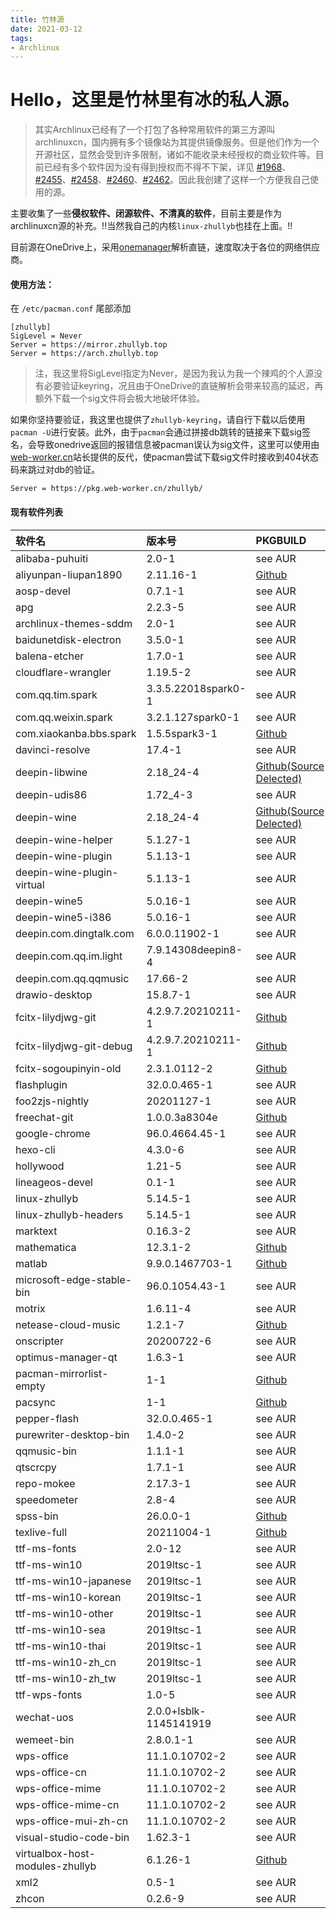 ```yaml
---
title: 竹林源
date: 2021-03-12
tags:
- Archlinux
---
```


# Hello，这里是竹林里有冰的私人源。

> 其实Archlinux已经有了一个打包了各种常用软件的第三方源叫archlinuxcn，国内拥有多个镜像站为其提供镜像服务。但是他们作为一个开源社区，显然会受到许多限制，诸如不能收录未经授权的商业软件等。目前已经有多个软件因为没有得到授权而不得不下架，详见 [#1968](https://github.com/archlinuxcn/repo/issues/1968)、[#2455](https://github.com/archlinuxcn/repo/issues/2455)、[#2458](https://github.com/archlinuxcn/repo/issues/2458)、[#2460](https://github.com/archlinuxcn/repo/issues/2460)、[#2462](https://github.com/archlinuxcn/repo/issues/2462)。因此我创建了这样一个方便我自己使用的源。

主要收集了一些**侵权软件、闭源软件、不清真的软件**，目前主要是作为archlinuxcn源的补充。!!当然我自己的内核```linux-zhullyb```也挂在上面。!!

目前源在OneDrive上，采用[onemanager](https://github.com/qkqpttgf/OneManager-php)解析直链，速度取决于各位的网络供应商。

#### 使用方法：

在 ```/etc/pacman.conf``` 尾部添加

```
[zhullyb]
SigLevel = Never
Server = https://mirror.zhullyb.top
Server = https://arch.zhullyb.top
```

> 注，我这里将SigLevel指定为Never，是因为我认为我一个辣鸡的个人源没有必要验证keyring，况且由于OneDrive的直链解析会带来较高的延迟，再额外下载一个sig文件将会极大地破坏体验。

如果你坚持要验证，我这里也提供了`zhullyb-keyring`，请自行下载以后使用`pacman -U`进行安装。此外，由于`pacman`会通过拼接db跳转的链接来下载sig签名，会导致onedrive返回的报错信息被pacman误认为sig文件，这里可以使用由[web-worker.cn](https://web-worker.cn)站长提供的反代，使pacman尝试下载sig文件时接收到404状态码来跳过对db的验证。

```
Server = https://pkg.web-worker.cn/zhullyb/
```

#### **现有软件列表**

| 软件名                          | 版本号                 | PKGBUILD                                                     |
| :------------------------------ | :--------------------- | :----------------------------------------------------------- |
| alibaba-puhuiti                 | 2.0-1                  | see AUR                                                      |
| aliyunpan-liupan1890            | 2.11.16-1              | [Github](https://github.com/zhullyb/PKGBUILDs/tree/master/aliyunpan-liupan1890) |
| aosp-devel                      | 0.7.1-1                | see AUR                                                      |
| apg                             | 2.2.3-5                | see AUR                                                      |
| archlinux-themes-sddm           | 2.0-1                  | see AUR                                                      |
| baidunetdisk-electron           | 3.5.0-1                | see AUR                                                      |
| balena-etcher                   | 1.7.0-1                | see AUR                                                      |
| cloudflare-wrangler             | 1.19.5-2               | see AUR                                                      |
| com.qq.tim.spark                | 3.3.5.22018spark0-1    | see AUR                                                      |
| com.qq.weixin.spark             | 3.2.1.127spark0-1      | see AUR                                                      |
| com.xiaokanba.bbs.spark         | 1.5.5spark3-1          | [Github](https://github.com/zhullyb/PKGBUILDs/tree/master/com.xiaokanba.bbs.spark) |
| davinci-resolve                 | 17.4-1                 | see AUR                                                      |
| deepin-libwine                  | 2.18_24-4              | [Github(Source Delected)](https://github.com/zhullyb/PKGBUILDs/tree/master/deepin-libwine) |
| deepin-udis86                   | 1.72_4-3               | see AUR                                                      |
| deepin-wine                     | 2.18_24-4              | [Github(Source Delected)](https://github.com/zhullyb/PKGBUILDs/tree/master/deepin-wine) |
| deepin-wine-helper              | 5.1.27-1               | see AUR                                                      |
| deepin-wine-plugin              | 5.1.13-1               | see AUR                                                      |
| deepin-wine-plugin-virtual      | 5.1.13-1               | see AUR                                                      |
| deepin-wine5                    | 5.0.16-1               | see AUR                                                      |
| deepin-wine5-i386               | 5.0.16-1               | see AUR                                                      |
| deepin.com.dingtalk.com         | 6.0.0.11902-1          | see AUR                                                      |
| deepin.com.qq.im.light          | 7.9.14308deepin8-4     | see AUR                                                      |
| deepin.com.qq.qqmusic           | 17.66-2                | see AUR                                                      |
| drawio-desktop                  | 15.8.7-1               | see AUR                                                      |
| fcitx-lilydjwg-git              | 4.2.9.7.20210211-1     | [Github](https://github.com/zhullyb/PKGBUILDs/tree/master/fcitx-lilydjwg-git) |
| fcitx-lilydjwg-git-debug        | 4.2.9.7.20210211-1     | [Github](https://github.com/zhullyb/PKGBUILDs/tree/master/fcitx-lilydjwg-git) |
| fcitx-sogoupinyin-old           | 2.3.1.0112-2           | [Github](https://github.com/zhullyb/PKGBUILDs/tree/master/fcitx-sogoupinyin) |
| flashplugin                     | 32.0.0.465-1           | see AUR                                                      |
| foo2zjs-nightly                 | 20201127-1             | see AUR                                                      |
| freechat-git                    | 1.0.0.3a8304e          | [Github](https://github.com/zhullyb/PKGBUILDs/tree/master/freechat-git) |
| google-chrome                   | 96.0.4664.45-1         | see AUR                                                      |
| hexo-cli                        | 4.3.0-6                | see AUR                                                      |
| hollywood                       | 1.21-5                 | see AUR                                                      |
| lineageos-devel                 | 0.1-1                  | see AUR                                                      |
| linux-zhullyb                   | 5.14.5-1               | see AUR                                                      |
| linux-zhullyb-headers           | 5.14.5-1               | see AUR                                                      |
| marktext                        | 0.16.3-2               | see AUR                                                      |
| mathematica                     | 12.3.1-2               | [Github](https://github.com/zhullyb/PKGBUILDs/tree/master/mathematica) |
| matlab                          | 9.9.0.1467703-1        | [Github](https://github.com/zhullyb/PKGBUILDs/tree/master/matlab) |
| microsoft-edge-stable-bin       | 96.0.1054.43-1         | see AUR                                                      |
| motrix                          | 1.6.11-4               | see AUR                                                      |
| netease-cloud-music             | 1.2.1-7                | [Github](https://github.com/zhullyb/PKGBUILDs/tree/master/netease-cloud-music) |
| onscripter                      | 20200722-6             | see AUR                                                      |
| optimus-manager-qt              | 1.6.3-1                | see AUR                                                      |
| pacman-mirrorlist-empty         | 1-1                    | [Github](https://github.com/zhullyb/PKGBUILDs/tree/master/pacman-mirrorlist-empty) |
| pacsync                         | 1-1                    | [Github](https://github.com/zhullyb/PKGBUILDs/tree/master/pacsync) |
| pepper-flash                    | 32.0.0.465-1           | see AUR                                                      |
| purewriter-desktop-bin          | 1.4.0-2                | see AUR                                                      |
| qqmusic-bin                     | 1.1.1-1                | see AUR                                                      |
| qtscrcpy                        | 1.7.1-1                | see AUR                                                      |
| repo-mokee                      | 2.17.3-1               | see AUR                                                      |
| speedometer                     | 2.8-4                  | see AUR                                                      |
| spss-bin                        | 26.0.0-1               | [Github](https://github.com/zhullyb/PKGBUILDs/tree/master/spss-bin) |
| texlive-full                    | 20211004-1             | [Github](https://github.com/zhullyb/PKGBUILDs/tree/master/texlive0full) |
| ttf-ms-fonts                    | 2.0-12                 | see AUR                                                      |
| ttf-ms-win10                    | 2019ltsc-1             | see AUR                                                      |
| ttf-ms-win10-japanese           | 2019ltsc-1             | see AUR                                                      |
| ttf-ms-win10-korean             | 2019ltsc-1             | see AUR                                                      |
| ttf-ms-win10-other              | 2019ltsc-1             | see AUR                                                      |
| ttf-ms-win10-sea                | 2019ltsc-1             | see AUR                                                      |
| ttf-ms-win10-thai               | 2019ltsc-1             | see AUR                                                      |
| ttf-ms-win10-zh_cn              | 2019ltsc-1             | see AUR                                                      |
| ttf-ms-win10-zh_tw              | 2019ltsc-1             | see AUR                                                      |
| ttf-wps-fonts                   | 1.0-5                  | see AUR                                                      |
| wechat-uos                      | 2.0.0+lsblk-1145141919 | see AUR                                                      |
| wemeet-bin                      | 2.8.0.1-1              | see AUR                                                      |
| wps-office                      | 11.1.0.10702-2         | see AUR                                                      |
| wps-office-cn                   | 11.1.0.10702-2         | see AUR                                                      |
| wps-office-mime                 | 11.1.0.10702-2         | see AUR                                                      |
| wps-office-mime-cn              | 11.1.0.10702-2         | see AUR                                                      |
| wps-office-mui-zh-cn            | 11.1.0.10702-2         | see AUR                                                      |
| visual-studio-code-bin          | 1.62.3-1               | see AUR                                                      |
| virtualbox-host-modules-zhullyb | 6.1.26-1               | [Github](https://github.com/zhullyb/PKGBUILDs/tree/master/virtualbox-host-modules-zhullyb) |
| xml2                            | 0.5-1                  | see AUR                                                      |
| zhcon                           | 0.2.6-9                | see AUR                                                      |
